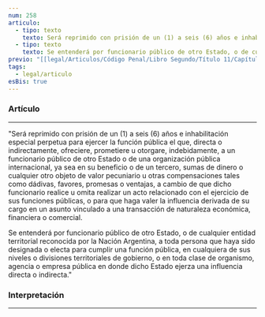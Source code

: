 ```yaml
---
num: 258
articulo:
  - tipo: texto
    texto: Será reprimido con prisión de un (1) a seis (6) años e inhabilitación especial perpetua para ejercer la función pública el que, directa o indirectamente, ofreciere, prometiere u otorgare, indebidamente, a un funcionario público de otro Estado o de una organización pública internacional, ya sea en su beneficio o de un tercero, sumas de dinero o cualquier otro objeto de valor pecuniario u otras compensaciones tales como dádivas, favores, promesas o ventajas, a cambio de que dicho funcionario realice u omita realizar un acto relacionado con el ejercicio de sus funciones públicas, o para que haga valer la influencia derivada de su cargo en un asunto vinculado a una transacción de naturaleza económica, financiera o comercial.
  - tipo: texto
    texto: Se entenderá por funcionario público de otro Estado, o de cualquier entidad territorial reconocida por la Nación Argentina, a toda persona que haya sido designada o electa para cumplir una función pública, en cualquiera de sus niveles o divisiones territoriales de gobierno, o en toda clase de organismo, agencia o empresa pública en donde dicho Estado ejerza una influencia directa o indirecta.
previo: "[[legal/Articulos/Código Penal/Libro Segundo/Título 11/Capítulo 6/Capítulo 6, Cohecho y tráfico de influencias.md|Capítulo 6, Cohecho y tráfico de influencias]]"
tags:
  - legal/articulo
esBis: true
---
```

### Artículo
---
"Será reprimido con prisión de un (1) a seis (6) años e inhabilitación especial perpetua para ejercer la función pública el que, directa o indirectamente, ofreciere, prometiere u otorgare, indebidamente, a un funcionario público de otro Estado o de una organización pública internacional, ya sea en su beneficio o de un tercero, sumas de dinero o cualquier otro objeto de valor pecuniario u otras compensaciones tales como dádivas, favores, promesas o ventajas, a cambio de que dicho funcionario realice u omita realizar un acto relacionado con el ejercicio de sus funciones públicas, o para que haga valer la influencia derivada de su cargo en un asunto vinculado a una transacción de naturaleza económica, financiera o comercial.

Se entenderá por funcionario público de otro Estado, o de cualquier entidad territorial reconocida por la Nación Argentina, a toda persona que haya sido designada o electa para cumplir una función pública, en cualquiera de sus niveles o divisiones territoriales de gobierno, o en toda clase de organismo, agencia o empresa pública en donde dicho Estado ejerza una influencia directa o indirecta."

### Interpretación
---


